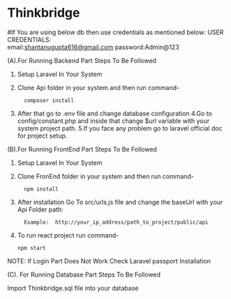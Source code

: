 # Thinkbridge

#If You are using below db then use credentials as mentioned below:
USER CREDENTIALS:  
email:shantanugupta616@gmail.com
password:Admin@123



(A).For Running Backend Part Steps To Be Followed

1. Setup Laravel In Your System
2. Clone Api folder in your system and then run command-
         
         composer install
         
3. After that go to .env file and change database configuration
4.Go to config/constant.php and inside that change $url variable with your system project path.
5.If you face any problem go to laravel official doc for project setup.




(B).For Running FrontEnd Part Steps To Be Followed

1. Setup Laravel In Your System
2. Clone FronEnd folder in your system and then run command-
         
         npm install
         
 3. After installation Go To src/urls.js file and change the baseUrl with your Api Folder path:
 
          Example:  http://your_ip_address/path_to_project/public/api
          
          
 4. To run react project run command-
 
        npm start
      
 NOTE: If Login Part Does Not Work Check Laravel passport Installation
 
 
(C). For Running Database Part Steps To Be Followed
 
  Import Thinkbridge.sql file into your database
